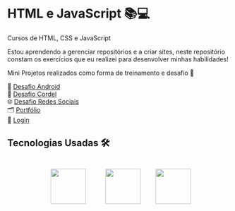 # HTML e JavaScript 📚💻
Cursos de HTML, CSS e JavaScript 

Estou aprendendo a gerenciar repositórios e a criar sites, neste repositório constam os exercícios que eu realizei para desenvolver minhas habilidades!<br>

Mini Projetos realizados como forma de treinamento e desafio 🚀

📱 <a href="https://pauloprediger.github.io/HTML//desafios/android/index.html" target="_blank" rel="next">Desafio Android</a> 
<br>
📜 <a href="https://pauloprediger.github.io/HTML//desafios/cordel/index.html" target="_blank" rel="next">Desafio Cordel</a>
<br>
🌐 <a href="https://pauloprediger.github.io/rede-social/" target="_blank" rel="next">Desafio Redes Sociais</a>
<br>
🗂️ <a href="https://pauloprediger.github.io/HTML/portifolio/index.html" target="_blank" rel="next">Portfólio</a>
<br>
🔑 <a href="https://pauloprediger.github.io/Login/" target="_blank" rel="next">Login</a>

## Tecnologias Usadas 🛠️

<p align="center">
  <img src="https://cdn.jsdelivr.net/gh/devicons/devicon@latest/icons/css3/css3-original.svg" width="80" height="80" style="margin: 20px;"/>
  <img src="https://cdn.jsdelivr.net/gh/devicons/devicon@latest/icons/html5/html5-original.svg" width="80" height="80" style="margin: 20px;"/>
  <img src="https://cdn.jsdelivr.net/gh/devicons/devicon@latest/icons/javascript/javascript-original.svg" width="80" height="80" style="margin: 10px;"/>
</p>
